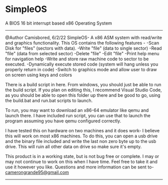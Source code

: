 # SimpleOS
A BIOS 16 bit interrupt based x86 Operating System
***************************************************************************************
@Author Camisbored, 6/2/22
SimpleOS-
A x86 ASM system with read/write and graphics 
functionality. This OS contains the following features -
-Scan Disk for "files" (sectors with data).
-Write "file" (data to single sector)
-Read "file" (data from selected sector)
-Delete "file"
-Edit "file" 
-Print help menu for navigation help
-Write and store raw machine code to sector to be executed.
-Dynamically execute stored code (system will hang unless you properly return in code)
-Switch to graphics mode and allow user to draw on screen using keys and colors

There is a build script in here. From windows, you should just be able to run the build 
script. If you plan on editing this, I recommend Visual Studio Code, as you should be
able to open this folder up there and be good to go, using the build.bat and run.bat
scripts to launch.

To run, you may want to download an x86-64 emulator like qemu and launch there. I have 
included run script, you can use that to launch the program assuming you have qemu 
configured correctly.

I have tested this on hardware on two machines and it does work- I believe this will
work on most x86 machines. To do this, you can open a usb drive and the binary file
included and write the last non zero byte up to the usb drive. This will ruin all 
other data on drive so make sure it's empty.

This product is in a working state, but is not bug free or complete. I may or may not
continue to work on this when I have time. Feel free to take it and use it however
you like. Questions and more information can be sent to-
camerongrande95@gmail.com
***************************************************************************************
